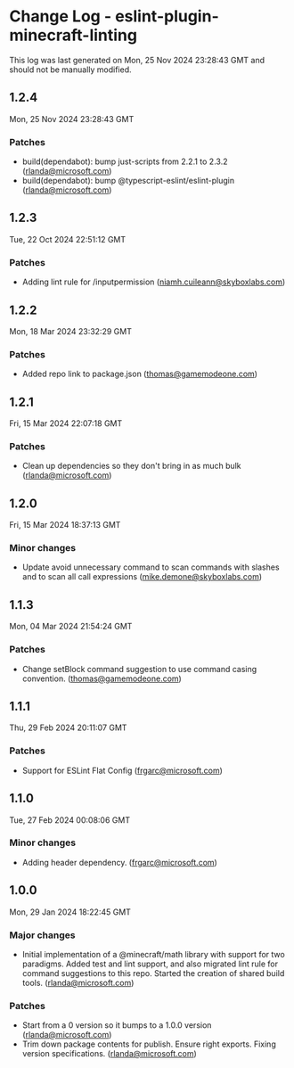 # Change Log - eslint-plugin-minecraft-linting

This log was last generated on Mon, 25 Nov 2024 23:28:43 GMT and should not be manually modified.

<!-- Start content -->

## 1.2.4

Mon, 25 Nov 2024 23:28:43 GMT

### Patches

- build(dependabot): bump just-scripts from 2.2.1 to 2.3.2 (rlanda@microsoft.com)
- build(dependabot): bump @typescript-eslint/eslint-plugin (rlanda@microsoft.com)

## 1.2.3

Tue, 22 Oct 2024 22:51:12 GMT

### Patches

- Adding lint rule for /inputpermission (niamh.cuileann@skyboxlabs.com)

## 1.2.2

Mon, 18 Mar 2024 23:32:29 GMT

### Patches

- Added repo link to package.json (thomas@gamemodeone.com)

## 1.2.1

Fri, 15 Mar 2024 22:07:18 GMT

### Patches

- Clean up dependencies so they don't bring in as much bulk (rlanda@microsoft.com)

## 1.2.0

Fri, 15 Mar 2024 18:37:13 GMT

### Minor changes

- Update avoid unnecessary command to scan commands with slashes and to scan all call expressions (mike.demone@skyboxlabs.com)

## 1.1.3

Mon, 04 Mar 2024 21:54:24 GMT

### Patches

- Change setBlock command suggestion to use command casing convention. (thomas@gamemodeone.com)

## 1.1.1

Thu, 29 Feb 2024 20:11:07 GMT

### Patches

- Support for ESLint Flat Config (frgarc@microsoft.com)

## 1.1.0

Tue, 27 Feb 2024 00:08:06 GMT

### Minor changes

- Adding header dependency. (frgarc@microsoft.com)

## 1.0.0

Mon, 29 Jan 2024 18:22:45 GMT

### Major changes

- Initial implementation of a @minecraft/math library with support for two paradigms. Added test and lint support, and also migrated lint rule for command suggestions to this repo. Started the creation of shared build tools. (rlanda@microsoft.com)

### Patches

- Start from a 0 version so it bumps to a 1.0.0 version (rlanda@microsoft.com)
- Trim down package contents for publish. Ensure right exports. Fixing version specifications. (rlanda@microsoft.com)
